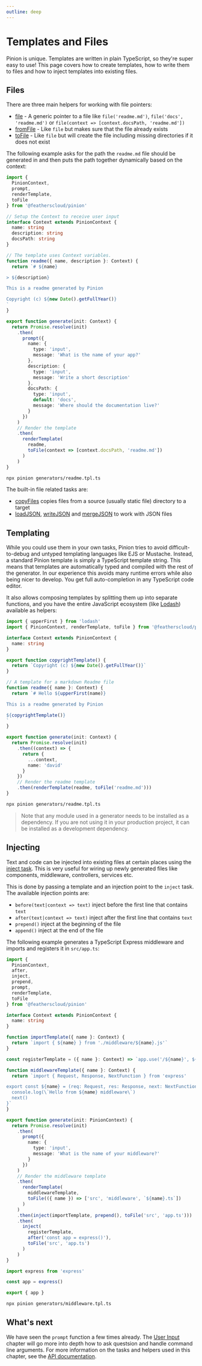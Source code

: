 ```yaml
---
outline: deep
---
```


# Templates and Files

Pinion is unique. Templates are written in plain TypeScript, so they're super easy to use! This page covers how to create templates, how to write them to files and how to inject templates into existing files.

## Files

There are three main helpers for working with file pointers:

- [file](./api.md#file) - A generic pointer to a file like `file('readme.md')`, `file('docs', 'readme.md')` or `file(context => [context.docsPath, 'readme.md'])`
- [fromFile](./api.md#fromfile) - Like `file` but makes sure that the file already exists
- [toFile](./api.md#tofile) - Like `file` but will create the file including missing directories if it does not exist

The following example asks for the path the `readme.md` file should be generated in and then puts the path together dynamically based on the context:

```ts [generators/readme.tpl.ts]
import {
  PinionContext,
  prompt,
  renderTemplate,
  toFile
} from '@featherscloud/pinion'

// Setup the Context to receive user input
interface Context extends PinionContext {
  name: string
  description: string
  docsPath: string
}

// The template uses Context variables.
function readme({ name, description }: Context) {
  return `# ${name}

> ${description}

This is a readme generated by Pinion

Copyright (c) ${new Date().getFullYear()}
`
}

export function generate(init: Context) {
  return Promise.resolve(init)
    .then(
      prompt({
        name: {
          type: 'input',
          message: 'What is the name of your app?'
        },
        description: {
          type: 'input',
          message: 'Write a short description'
        },
        docsPath: {
          type: 'input',
          default: 'docs',
          message: 'Where should the documentation live?'
        }
      })
    )
    // Render the template
    .then(
      renderTemplate(
        readme,
        toFile(context => [context.docsPath, 'readme.md'])
      )
    )
}
```

```sh
npx pinion generators/readme.tpl.ts
```

The built-in file related tasks are:

- [copyFiles](./api.md#copyfiles) copies files from a source (usually static file) directory to a target
- [loadJSON](./api.md#copyfiles), [writeJSON](./api.md#writejson) and [mergeJSON](./api.md#mergejson) to work with JSON files

## Templating

While you could use them in your own tasks, Pinion tries to avoid difficult-to-debug and untyped templating languages like EJS or Mustache. Instead, a standard Pinion template is simply a TypeScript template string. This means that templates are automatically typed and compiled with the rest of the generator. In our experience this avoids many runtime errors while also being nicer to develop. You get full auto-completion in any TypeScript code editor.

It also allows composing templates by splitting them up into separate functions, and you have the entire JavaScript ecosystem (like [Lodash](https://lodash.com/)) available as helpers:

```ts [generators/readme.tpl.ts]
import { upperFirst } from 'lodash'
import { PinionContext, renderTemplate, toFile } from '@featherscloud/pinion'

interface Context extends PinionContext {
  name: string
}

export function copyrightTemplate() {
  return `Copyright (c) ${new Date().getFullYear()}`
}

// A template for a markdown Readme file
function readme({ name }: Context) {
  return `# Hello ${upperFirst(name)}

This is a readme generated by Pinion

${copyrightTemplate()}
`
}

export function generate(init: Context) {
  return Promise.resolve(init)
    .then((context) => {
      return {
        ...context,
        name: 'david'
      }
    })
    // Render the readme template
    .then(renderTemplate(readme, toFile('readme.md')))
}
```

```sh
npx pinion generators/readme.tpl.ts
```

<BlockQuote type="tip" label="Note">

Note that any module used in a generator needs to be installed as a dependency. If you are not using it in your production project, it can be installed as a development dependency.

</BlockQuote>

## Injecting

Text and code can be injected into existing files at certain places using the [inject task](./api.md#inject). This is very useful for wiring up newly generated files like components, middleware, controllers, services etc.

This is done by passing a template and an injection point to the `inject` task. The available injection points are:

- `before(text|context => text)` inject before the first line that contains `text`
- `after(text|context => text)` inject after the first line that contains `text`
- `prepend()` inject at the beginning of the file
- `append()` inject at the end of the file

The following example generates a TypeScript Express middleware and imports and registers it in `src/app.ts`:

```ts [generators/middleware.tpl.ts]
import {
  PinionContext,
  after,
  inject,
  prepend,
  prompt,
  renderTemplate,
  toFile
} from '@featherscloud/pinion'

interface Context extends PinionContext {
  name: string
}

function importTemplate({ name }: Context) {
  return `import { ${name} } from './middleware/${name}.js'`
}

const registerTemplate = ({ name }: Context) => `app.use('/${name}', ${name})`

function middlewareTemplate({ name }: Context) {
  return `import { Request, Response, NextFunction } from 'express'

export const ${name} = (req: Request, res: Response, next: NextFunction) => {
  console.log(\`Hello from ${name} middleware\`)
  next()
}`
}

export function generate(init: PinionContext) {
  return Promise.resolve(init)
    .then(
      prompt({
        name: {
          type: 'input',
          message: 'What is the name of your middleware?'
        }
      })
    )
    // Render the middleware template
    .then(
      renderTemplate(
        middlewareTemplate,
        toFile(({ name }) => ['src', 'middleware', `${name}.ts`])
      )
    )
    .then(inject(importTemplate, prepend(), toFile('src', 'app.ts')))
    .then(
      inject(
        registerTemplate,
        after('const app = express()'),
        toFile('src', 'app.ts')
      )
    )
}
```

```ts [src/app.ts]
import express from 'express'

const app = express()

export { app }
```

```sh
npx pinion generators/middleware.tpl.ts
```

## What's next

We have seen the `prompt` function a few times already. The [User Input](./user-input.md) chapter will go more into depth how to ask questsion and handle command line arguments. For more information on the tasks and helpers used in this chapter, see the [API documentation](./api.md).
